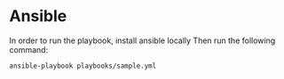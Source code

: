 # Ansible

In order to run the playbook, install ansible locally
Then run the following command:

` ansible-playbook playbooks/sample.yml `
